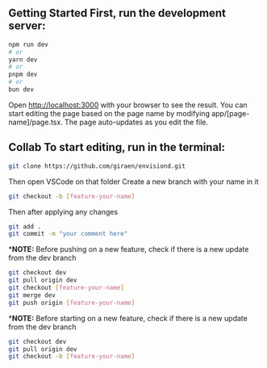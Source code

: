 ## Getting Started First, run the development server:

```bash
npm run dev
# or
yarn dev
# or
pnpm dev
# or
bun dev
```

Open [http://localhost:3000](http://localhost:3000) with your browser to see the result. You can start editing the page based on the page name by modifying app/[page-name]/page.tsx. The page auto-updates as you edit the file. 

## Collab To start editing, run in the terminal:
```bash
git clone https://github.com/giraen/envisiond.git
```

Then open VSCode on that folder Create a new branch with your name in it
```bash
git checkout -b [feature-your-name]
```

Then after applying any changes
```bash
git add .
git commit -m "your comment here"
```

***NOTE:** Before pushing on a new feature, check if there is a new update from the dev branch
```bash
git checkout dev
git pull origin dev
git checkout [feature-your-name]
git merge dev
git push origin [feature-your-name]
```

***NOTE:** Before starting on a new feature, check if there is a new update from the dev branch
```bash
git checkout dev
git pull origin dev
git checkout -b [feature-your-name]
```
